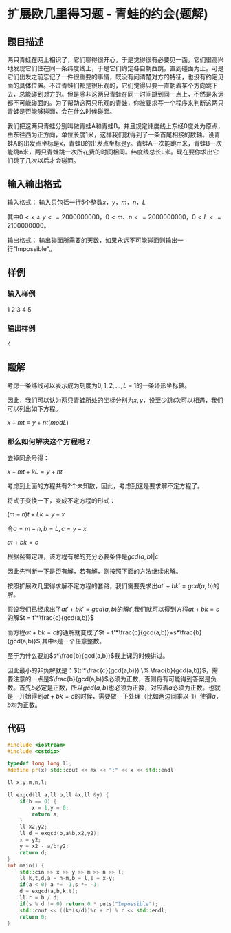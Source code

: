 # 扩展欧几里得习题 - 青蛙的约会(题解)

## 题目描述

两只青蛙在网上相识了，它们聊得很开心，于是觉得很有必要见一面。它们很高兴地发现它们住在同一条纬度线上，于是它们约定各自朝西跳，直到碰面为止。可是它们出发之前忘记了一件很重要的事情，既没有问清楚对方的特征，也没有约定见面的具体位置。不过青蛙们都是很乐观的，它们觉得只要一直朝着某个方向跳下去，总能碰到对方的。但是除非这两只青蛙在同一时间跳到同一点上，不然是永远都不可能碰面的。为了帮助这两只乐观的青蛙，你被要求写一个程序来判断这两只青蛙是否能够碰面，会在什么时候碰面。

我们把这两只青蛙分别叫做青蛙A和青蛙B，并且规定纬度线上东经0度处为原点，由东往西为正方向，单位长度1米，这样我们就得到了一条首尾相接的数轴。设青蛙A的出发点坐标是x，青蛙B的出发点坐标是y。青蛙A一次能跳m米，青蛙B一次能跳n米，两只青蛙跳一次所花费的时间相同。纬度线总长L米。现在要你求出它们跳了几次以后才会碰面。

## 输入输出格式
输入格式：
输入只包括一行$5$个整数$x，y，m，n，L$

其中$0<x≠y < =2000000000，0 < m、n < =2000000000，0 < L < =2100000000$。

输出格式：
输出碰面所需要的天数，如果永远不可能碰面则输出一行"Impossible"。

## 样例

### 输入样例
1 2 3 4 5
### 输出样例
4

## 题解

考虑一条纬线可以表示成为刻度为$0,1,2,...,L-1$的一条环形坐标轴。

因此，我们可以认为两只青蛙所处的坐标分别为$x,y$，设至少跳$t$次可以相遇，我们可以列出如下方程。

$x + mt \equiv y + nt (mod L)$
 
### 那么如何解决这个方程呢？

去掉同余号得：

$x + mt + kL = y + nt$

考虑到上面的方程共有$2$个未知数，因此，考虑到这是要求解不定方程了。

将式子变换一下，变成不定方程的形式：

$(m-n)t+Lk = y-x$

令$a = m-n,b = L,c = y-x$

$at+bk=c$

根据裴蜀定理，该方程有解的充分必要条件是$gcd(a,b)|c$

因此先判断一下是否有解，若有解，则按照下面的方法继续求解。

按照扩展欧几里得求解不定方程的套路，我们需要先求出$at'+bk'=gcd(a,b)$的解。

假设我们已经求出了$at'+bk'=gcd(a,b)$的解$t'$,我们就可以得到方程$at+bk=c$的解$t = t'*\frac{c}{gcd(a,b)}$

而方程$at+bk=c$的通解就变成了$t = t'*\frac{c}{gcd(a,b)}+s*\frac{b}{gcd(a,b)}$,其中$s$是一个任意整数。

至于为什么要加$s*\frac{b}{gcd(a,b)}$我上课的时候讲过。

因此最小的非负解就是：$(t'*\frac{c}{gcd(a,b)}) \% \frac{b}{gcd(a,b)}$，需要注意的一点是$\frac{b}{gcd(a,b)}$必须为正数，否则将有可能得到答案是负数。首先$b$必定是正数，所以$gcd(a,b)$也必须为正数，对应着$a$必须为正数。也就是一开始得到$at+bk=c$的时候，需要做一下处理（比如两边同乘以-1）使得$a，b$均为正数。

## 代码

```cpp
#include <iostream>
#include <cstdio>

typedef long long ll;
#define pr(x) std::cout << #x << ":" << x << std::endl

ll x,y,m,n,l;

ll exgcd(ll a,ll b,ll &x,ll &y) {
	if(b == 0) {
		x = 1,y = 0;
		return a;
	}
	ll x2,y2;
	ll d = exgcd(b,a%b,x2,y2);
	x = y2;
	y = x2 - a/b*y2;
	return d;
}
int main() {
	std::cin >> x >> y >> m >> n >> l;
	ll k,t,d,a = n-m,b = l,s = x-y;
	if(a < 0) a *= -1,s *= -1;
	d = exgcd(a,b,k,t);
	ll r = b / d;
	if(s % d != 0) return 0 * puts("Impossible");
	std::cout << ((k*(s/d))%r + r) % r << std::endl;
	return 0;
}

```
